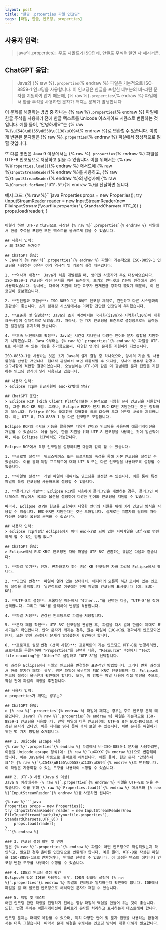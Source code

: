 ```yaml
---
layout: post
title: "한글 .properties 파일 인코딩"
tags: [파일, 한글, 인코딩, properties]
---
```


## 사용자 입력:
> java의 .properties는 주로 디폴트가 ISO던데, 한글로 주석을 달면 다 깨지거든.

## ChatGPT 응답:
> Java의 {% raw %}`.properties`{% endraw %} 파일은 기본적으로 ISO-8859-1 인코딩을 사용합니다. 이 인코딩은 한글을 포함한 대부분의 비-라틴 문자를 지원하지 않기 때문에, {% raw %}`.properties`{% endraw %} 파일에서 한글 주석을 사용하면 문자가 깨지는 문제가 발생합니다.

이 문제를 해결하는 방법 중 하나는 {% raw %}`.properties`{% endraw %} 파일에 한글 주석을 사용하기 전에 한글 텍스트를 Unicode 이스케이프 시퀀스로 변환하는 것입니다. 예를 들어, "안녕하세요"는 {% raw %}`\uC548\uB155\uD558\uC138\uC694`{% endraw %}로 변환할 수 있습니다. 이렇게 변환된 문자열은 {% raw %}`.properties`{% endraw %} 파일에서 정상적으로 읽힐 것입니다.

또 다른 방법은 Java 9 이상에서는 {% raw %}`.properties`{% endraw %} 파일을 UTF-8 인코딩으로 저장하고 읽을 수 있습니다. 이를 위해서는 {% raw %}`Properties.load()`{% endraw %} 메서드에 {% raw %}`InputStreamReader`{% endraw %}를 사용하고, {% raw %}`InputStreamReader`{% endraw %}의 생성자에 {% raw %}`Charset.forName("UTF-8")`{% endraw %}을 전달하면 됩니다.

예시 코드:
{% raw %}```java
Properties props = new Properties();
try (InputStreamReader reader = new InputStreamReader(new FileInputStream("yourfile.properties"), StandardCharsets.UTF_8)) {
    props.load(reader);
}
```{% endraw %}

이렇게 하면 UTF-8 인코딩으로 저장된 {% raw %}`.properties`{% endraw %} 파일에서 한글 주석을 포함한 모든 텍스트를 올바르게 읽을 수 있습니다.

## 사용자 입력:
> 왜 ISO로 쓰거야?

## ChatGPT 응답:
> Java의 {% raw %}`.properties`{% endraw %} 파일이 기본적으로 ISO-8859-1 인코딩을 사용하는 이유는 여러 역사적 및 기술적 배경 때문입니다:

1. **역사적 배경**: Java가 처음 개발됐을 때, 영어권 사용자가 주요 대상이었습니다. ISO-8859-1 인코딩은 라틴 문자를 위한 표준이며, 초기의 인터넷과 컴퓨팅 환경에서 널리 사용되었습니다. 당시에는 다국어 지원에 대한 요구가 현재만큼 강하지 않았기 때문에, 이 인코딩이 충분했습니다.

2. **간단함과 호환성**: ISO-8859-1은 8비트 인코딩 체계로, 간단하고 다른 시스템과의 호환성이 좋습니다. 초기 컴퓨팅 시스템에서는 이러한 간단한 인코딩이 유리했습니다.

3. **표준화 및 일관성**: Java의 초기 버전에서는 국제화(i18n)와 지역화(l10n)에 대한 요구사항이 상대적으로 낮았습니다. 따라서, 한 가지 인코딩을 표준으로 설정함으로써 플랫폼 간 일관성을 유지하려 했습니다.

4. **후속 버전에서의 확장**: Java는 시간이 지나면서 다양한 언어와 문자 집합을 지원하기 시작했습니다. Java 9부터는 {% raw %}`.properties`{% endraw %} 파일을 UTF-8로 처리할 수 있는 기능을 추가함으로써, 다양한 언어의 문자를 지원하게 되었습니다.

ISO-8859-1을 사용하는 것은 초기 Java의 설계 결정 중 하나였으며, 당시의 기술 및 사용 환경을 반영한 것입니다. 현대적 관점에서 보면 제한적일 수 있지만, 당시의 컴퓨팅 환경과 요구사항에 적합한 결정이었습니다. 오늘날에는 UTF-8과 같은 더 광범위한 문자 집합을 지원하는 인코딩 방식이 널리 사용되고 있습니다.

## 사용자 입력:
> eclipse rcp는 한글지원이 euc-kr밖에 안돼?

## ChatGPT 응답:
> Eclipse RCP (Rich Client Platform)는 기본적으로 다양한 문자 인코딩을 지원합니다, 그중 EUC-KR 포함. 그러나, Eclipse RCP가 단지 EUC-KR만 지원한다는 것은 정확하지 않습니다. Eclipse RCP는 국제화와 지역화를 위해 다양한 문자 인코딩 방식을 지원합니다. 이는 UTF-8, ISO-8859-1 등 다른 인코딩도 포함합니다.

Eclipse RCP의 국제화 기능을 활용하면 다양한 언어와 인코딩을 사용하여 애플리케이션을 개발할 수 있습니다. 예를 들어, 한글 지원을 위해 UTF-8 인코딩을 사용하는 것이 일반적이며, 이는 Eclipse RCP에서도 가능합니다.

Eclipse RCP에서 특정 인코딩을 설정하려면 다음과 같이 할 수 있습니다:

1. **글로벌 설정**: 워크스페이스 또는 프로젝트의 속성을 통해 기본 인코딩을 설정할 수 있습니다. 이를 통해 특정 프로젝트에 대해 UTF-8 또는 다른 인코딩을 사용하도록 설정할 수 있습니다.

2. **파일별 설정**: 개별 파일에 대해서도 인코딩을 설정할 수 있습니다. 이를 통해 특정 파일이 특정 인코딩을 사용하도록 설정할 수 있습니다.

3. **플러그인 개발**: Eclipse RCP를 사용하여 플러그인을 개발하는 경우, 플러그인 매니페스트 파일에서 국제화 옵션을 설정하여 다양한 언어와 인코딩을 지원할 수 있습니다.

따라서, Eclipse RCP는 한글을 포함하여 다양한 언어의 지원을 위해 여러 인코딩 방식을 사용할 수 있습니다. EUC-KR만 지원한다는 것은 오해입니다. 실제로는 개발자의 필요에 따라 다양한 인코딩 옵션을 선택할 수 있습니다.

## 사용자 입력:
> eclipse rcp개발할 eclipse에서 이미 euc-kr로 되어 있는 자바파일을 utf-8로 변환하게 할 수 있는 방법 없냐?

## ChatGPT 응답:
> Eclipse에서 EUC-KR로 인코딩된 자바 파일을 UTF-8로 변환하는 방법은 다음과 같습니다:

1. **파일 열기**: 먼저, 변환하고자 하는 EUC-KR 인코딩된 자바 파일을 Eclipse에서 엽니다.

2. **인코딩 변경**: 파일이 열려 있는 상태에서, 에디터의 오른쪽 하단 코너에 있는 인코딩 설정을 클릭합니다. 일반적으로 이곳에는 현재 파일의 인코딩이 표시됩니다 (예: EUC-KR).

3. **UTF-8로 설정**: 드롭다운 메뉴에서 "Other..."를 선택한 다음, "UTF-8"을 찾아 선택합니다. 그리고 "OK"를 클릭하여 변경을 적용합니다.

4. **파일 저장**: 변경된 인코딩으로 파일을 저장합니다.

5. **문자 깨짐 확인**: UTF-8로 인코딩을 변경한 후, 파일을 다시 열어 한글이 제대로 표시되는지 확인합니다. 만약 문자가 깨지는 경우, 원본 파일이 EUC-KR로 정확하게 인코딩되었는지, 또는 변환 과정에서 문제가 발생했는지 확인해야 합니다.

6. **프로젝트 설정 변경 (선택 사항)**: 프로젝트의 기본 인코딩도 UTF-8로 변경하려면, 프로젝트를 우클릭하여 "Properties"를 선택한 다음, "Resource" 섹션에서 "Text file encoding"을 "Other"로 설정하고 "UTF-8"을 선택합니다.

이 과정은 Eclipse에서 파일의 인코딩을 변경하는 표준적인 방법입니다. 그러나 변환 과정에서 한글 문자가 깨지는 경우, 원본 파일이 올바르게 EUC-KR로 인코딩되었는지, Eclipse의 인코딩 설정이 올바른지 확인해야 합니다. 또한, 이 방법은 파일 내용에 직접 영향을 주므로, 작업 전에 파일의 백업을 추천합니다.

## 사용자 입력:
> properties가 깨지는 경우는?

## ChatGPT 응답:
> {% raw %}`.properties`{% endraw %} 파일이 깨지는 경우는 주로 인코딩 문제 때문입니다. Java의 {% raw %}`.properties`{% endraw %} 파일은 기본적으로 ISO-8859-1 인코딩을 사용합니다. 만약 파일에 다른 인코딩(예: UTF-8 또는 EUC-KR)으로 작성된 문자가 있다면, 이를 제대로 읽지 못해 깨져 보일 수 있습니다. 이런 문제를 해결하기 위한 몇 가지 방법을 소개합니다:

### 1. Unicode Escape 사용
{% raw %}`.properties`{% endraw %} 파일에서 비-ISO-8859-1 문자를 사용하려면, 이들을 Unicode escape 형식(예: {% raw %}`\uXXXX`{% endraw %})으로 변환해야 합니다. 이는 Java에서 자동으로 올바르게 해석됩니다. 예를 들어, 한글 문자 '안녕하세요'는 {% raw %}`\uC548\uB155\uD558\uC138\uC694`{% endraw %}로 변환됩니다. 이 작업은 자동화할 수 있는 도구를 사용하여 수행할 수 있습니다.

### 2. UTF-8 사용 (Java 9 이상)
Java 9 이상에서는 {% raw %}`.properties`{% endraw %} 파일을 UTF-8로 읽을 수 있습니다. 이를 위해 {% raw %}`Properties.load()`{% endraw %} 메서드와 {% raw %}`InputStreamReader`{% endraw %}를 사용하면 됩니다:

{% raw %}```java
Properties props = new Properties();
try (InputStreamReader reader = new InputStreamReader(new FileInputStream("path/to/yourfile.properties"), StandardCharsets.UTF_8)) {
    props.load(reader);
}
```{% endraw %}

### 3. 인코딩 설정 확인 및 변환
원본 {% raw %}`.properties`{% endraw %} 파일이 어떤 인코딩으로 작성되었는지 확인하고, 필요한 경우 올바른 인코딩으로 변환해야 합니다. 예를 들어, UTF-8로 작성된 파일을 ISO-8859-1으로 변환하거나, 반대로 진행할 수 있습니다. 이 과정은 텍스트 에디터나 인코딩 변환 도구를 사용하여 수행할 수 있습니다.

### 4. IDE의 인코딩 설정 확인
Eclipse와 같은 IDE를 사용하는 경우, IDE의 인코딩 설정이 {% raw %}`.properties`{% endraw %} 파일의 인코딩과 일치하는지 확인해야 합니다. IDE에서 파일을 열 때 잘못된 인코딩으로 해석되면 문자가 깨질 수 있습니다.

### 5. 백업 및 테스트
어떤 인코딩 관련 작업을 진행하기 전에는 항상 파일의 백업을 만들어 두는 것이 좋습니다. 또한, 변경 후에는 애플리케이션이 올바르게 문자를 처리하고 표시하는지 테스트해야 합니다.

인코딩 문제는 때때로 복잡할 수 있으며, 특히 다양한 언어 및 문자 집합을 사용하는 환경에서는 더욱 그렇습니다. 따라서 문제 해결을 위해서는 인코딩 방식에 대한 이해가 필요합니다.

